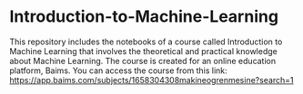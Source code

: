 # Introduction-to-Machine-Learning
This repository includes the notebooks of a course called Introduction to Machine Learning that involves the theoretical and practical knowledge about Machine Learning. The course is created for an online education platform, Baims. You can access the course from this link: https://app.baims.com/subjects/1658304308makineogrenmesine?search=1

